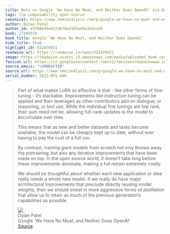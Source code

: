 ```yaml
---
title: Note on Google 'We Have No Moat, and Neither Does OpenAI' via Dylan Patel
tags: llm composability open-source
canonical: https://www.semianalysis.com/p/google-we-have-no-moat-and-neither
author: Dylan Patel
author_id: e3768645eb2236f8e5105ad9a3b3ec60
book: 27295974
book_title: Google 'We Have No Moat, and Neither Does OpenAI'
hide_title: true
highlight_id: 522476921
readwise_url: https://readwise.io/open/522476921
image: https://readwise-assets.s3.amazonaws.com/media/uploaded_book_covers/profile_265723/https3A2F2Fsubstack-post-media.s3.amazonaws.com2Fpub_QucYOCv.png
favicon_url: https://s2.googleusercontent.com/s2/favicons?domain=www.semianalysis.com
source_emoji: "\U0001F310"
source_url: https://www.semianalysis.com/p/google-we-have-no-moat-and-neither#:~:text=Part%20of%20what,capabilities%20as%20possible.
serial_number: 2023.NTS.446
---
```

> Part of what makes LoRA so effective is that - like other forms of fine-tuning - it’s stackable. Improvements like instruction tuning can be applied and then leveraged as other contributors add on dialogue, or reasoning, or tool use. While the individual fine tunings are low rank, their sum need not be, allowing full-rank updates to the model to accumulate over time.
> 
> This means that as new and better datasets and tasks become available, the model can be cheaply kept up to date, without ever having to pay the cost of a full run.
> 
> By contrast, training giant models from scratch not only throws away the pretraining, but also any iterative improvements that have been made on top. In the open source world, it doesn’t take long before these improvements dominate, making a full retrain extremely costly.
> 
> We should be thoughtful about whether each new application or idea really needs a whole new model. If we really do have major architectural improvements that preclude directly reusing model weights, then we should invest in more aggressive forms of distillation that allow us to retain as much of the previous generation’s capabilities as possible.
> <div class="quoteback-footer"><div class="quoteback-avatar"><img class="mini-favicon" src="https://s2.googleusercontent.com/s2/favicons?domain=www.semianalysis.com"></div><div class="quoteback-metadata"><div class="metadata-inner"><span style="display:none">FROM:</span><div aria-label="Dylan Patel" class="quoteback-author"> Dylan Patel</div><div aria-label="Google 'We Have No Moat, and Neither Does OpenAI'" class="quoteback-title"> Google 'We Have No Moat, and Neither Does OpenAI'</div></div></div><div class="quoteback-backlink"><a target="_blank" aria-label="go to the full text of this quotation" rel="noopener" href="https://www.semianalysis.com/p/google-we-have-no-moat-and-neither#:~:text=Part%20of%20what,capabilities%20as%20possible." class="quoteback-arrow"> Source</a></div></div>